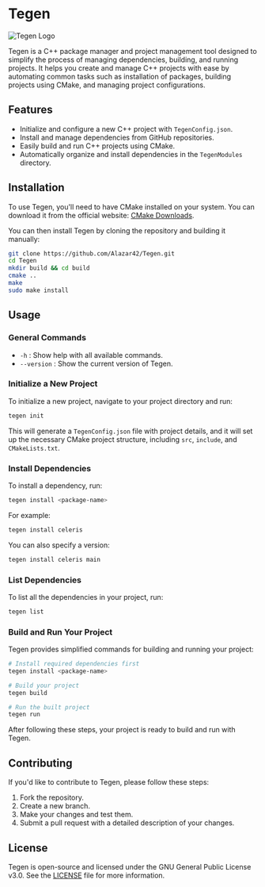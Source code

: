 # Tegen

![Tegen Logo](https://i.ibb.co/Y7h4PJn2/unnamed-removebg-preview.png)

Tegen is a C++ package manager and project management tool designed to simplify the process of managing dependencies, building, and running projects. It helps you create and manage C++ projects with ease by automating common tasks such as installation of packages, building projects using CMake, and managing project configurations.

## Features

- Initialize and configure a new C++ project with `TegenConfig.json`.
- Install and manage dependencies from GitHub repositories.
- Easily build and run C++ projects using CMake.
- Automatically organize and install dependencies in the `TegenModules` directory.

## Installation

To use Tegen, you'll need to have CMake installed on your system. You can download it from the official website: [CMake Downloads](https://cmake.org/download/).

You can then install Tegen by cloning the repository and building it manually:

```bash
git clone https://github.com/Alazar42/Tegen.git
cd Tegen
mkdir build && cd build
cmake ..
make
sudo make install
````

## Usage

### General Commands

* `-h` : Show help with all available commands.
* `--version` : Show the current version of Tegen.

### Initialize a New Project

To initialize a new project, navigate to your project directory and run:

```bash
tegen init
```

This will generate a `TegenConfig.json` file with project details, and it will set up the necessary CMake project structure, including `src`, `include`, and `CMakeLists.txt`.

### Install Dependencies

To install a dependency, run:

```bash
tegen install <package-name>
```

For example:

```bash
tegen install celeris
```

You can also specify a version:

```bash
tegen install celeris main
```

### List Dependencies

To list all the dependencies in your project, run:

```bash
tegen list
```

### Build and Run Your Project

Tegen provides simplified commands for building and running your project:

```bash
# Install required dependencies first
tegen install <package-name>

# Build your project
tegen build

# Run the built project
tegen run
```

After following these steps, your project is ready to build and run with Tegen.

## Contributing

If you'd like to contribute to Tegen, please follow these steps:

1. Fork the repository.
2. Create a new branch.
3. Make your changes and test them.
4. Submit a pull request with a detailed description of your changes.

## License

Tegen is open-source and licensed under the GNU General Public License v3.0. See the [LICENSE](LICENSE) file for more information.